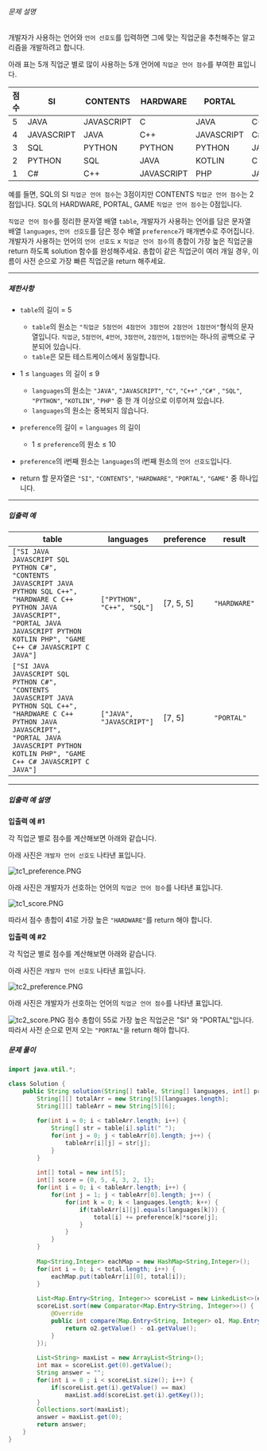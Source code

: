 ###### 문제 설명

개발자가 사용하는 언어와 `언어 선호도`를 입력하면 그에 맞는 직업군을 추천해주는 알고리즘을 개발하려고 합니다.

아래 표는 5개 직업군 별로 많이 사용하는 5개 언어에 `직업군 언어 점수`를 부여한 표입니다.

| 점수 | SI         | CONTENTS   | HARDWARE   | PORTAL     | GAME       |
| ---- | ---------- | ---------- | ---------- | ---------- | ---------- |
| 5    | JAVA       | JAVASCRIPT | C          | JAVA       | C++        |
| 4    | JAVASCRIPT | JAVA       | C++        | JAVASCRIPT | C#         |
| 3    | SQL        | PYTHON     | PYTHON     | PYTHON     | JAVASCRIPT |
| 2    | PYTHON     | SQL        | JAVA       | KOTLIN     | C          |
| 1    | C#         | C++        | JAVASCRIPT | PHP        | JAVA       |

예를 들면, SQL의 SI `직업군 언어 점수`는 3점이지만 CONTENTS `직업군 언어 점수`는 2점입니다. SQL의 HARDWARE, PORTAL, GAME `직업군 언어 점수`는 0점입니다.

`직업군 언어 점수`를 정리한 문자열 배열 `table`, 개발자가 사용하는 언어를 담은 문자열 배열 `languages`, `언어 선호도`를 담은 정수 배열 `preference`가 매개변수로 주어집니다. 개발자가 사용하는 언어의 `언어 선호도` x `직업군 언어 점수`의 총합이 가장 높은 직업군을 return 하도록 solution 함수를 완성해주세요. 총합이 같은 직업군이 여러 개일 경우, 이름이 사전 순으로 가장 빠른 직업군을 return 해주세요.

------

##### 제한사항

- `table`의 길이 = 5
  - `table`의 원소는 `"직업군 5점언어 4점언어 3점언어 2점언어 1점언어"`형식의 문자열입니다. `직업군`, `5점언어`, `4언어`, `3점언어`, `2점언어`, `1점언어`는 하나의 공백으로 구분되어 있습니다.
  - `table`은 모든 테스트케이스에서 동일합니다.
- 1 ≤ `languages` 의 길이 ≤ 9
  - `languages`의 원소는 `"JAVA"`, `"JAVASCRIPT"`, `"C"`, `"C++"` ,`"C#"` , `"SQL"`, `"PYTHON"`, `"KOTLIN"`, `"PHP"` 중 한 개 이상으로 이루어져 있습니다.
  - `languages`의 원소는 중복되지 않습니다.
- `preference`의 길이 = `languages` 의 길이
  - 1 ≤ `preference`의 원소 ≤ 10

- `preference`의 i번째 원소는 `languages`의 i번째 원소의 `언어 선호도`입니다.
- return 할 문자열은 `"SI"`, `"CONTENTS"`, `"HARDWARE"`, `"PORTAL"`, `"GAME"` 중 하나입니다.

------

##### 입출력 예

| table                                                        | languages                  | preference | result       |
| ------------------------------------------------------------ | -------------------------- | ---------- | ------------ |
| `["SI JAVA JAVASCRIPT SQL PYTHON C#", "CONTENTS JAVASCRIPT JAVA PYTHON SQL C++", "HARDWARE C C++ PYTHON JAVA JAVASCRIPT", "PORTAL JAVA JAVASCRIPT PYTHON KOTLIN PHP", "GAME C++ C# JAVASCRIPT C JAVA"]` | `["PYTHON", "C++", "SQL"]` | [7, 5, 5]  | `"HARDWARE"` |
| `["SI JAVA JAVASCRIPT SQL PYTHON C#", "CONTENTS JAVASCRIPT JAVA PYTHON SQL C++", "HARDWARE C C++ PYTHON JAVA JAVASCRIPT", "PORTAL JAVA JAVASCRIPT PYTHON KOTLIN PHP", "GAME C++ C# JAVASCRIPT C JAVA"]` | `["JAVA", "JAVASCRIPT"]`   | [7, 5]     | `"PORTAL"`   |



------

##### 입출력 예 설명

**입출력 예 #1**

각 직업군 별로 점수를 계산해보면 아래와 같습니다.

아래 사진은 `개발자 언어 선호도` 나타낸 표입니다.

![tc1_preference.PNG](https://grepp-programmers.s3.ap-northeast-2.amazonaws.com/files/production/9a711ad6-4a8e-4028-b100-0280a4e3a7dd/tc1_preference.PNG)

아래 사진은 개발자가 선호하는 언어의 `직업군 언어 점수`를 나타낸 표입니다.

![tc1_score.PNG](https://grepp-programmers.s3.ap-northeast-2.amazonaws.com/files/production/1ef5a88a-8109-415d-b611-a6320410b1e1/tc1_score.PNG)

따라서 점수 총합이 41로 가장 높은 `"HARDWARE"`를 return 해야 합니다.

**입출력 예 #2**

각 직업군 별로 점수를 계산해보면 아래와 같습니다.

아래 사진은 `개발자 언어 선호도` 나타낸 표입니다.

![tc2_preference.PNG](https://grepp-programmers.s3.ap-northeast-2.amazonaws.com/files/production/e49d818b-938a-4cc3-8d2a-27783f2e1af5/tc2_preference.PNG)

아래 사진은 개발자가 선호하는 언어의 `직업군 언어 점수`를 나타낸 표입니다.

![tc2_score.PNG](https://grepp-programmers.s3.ap-northeast-2.amazonaws.com/files/production/0624156e-e1d3-4299-b554-470815322a79/tc2_score.PNG)
점수 총합이 55로 가장 높은 직업군은 "SI" 와 "PORTAL"입니다.
따라서 사전 순으로 먼저 오는 `"PORTAL"`을 return 해야 합니다.



##### **문제 풀이**

```java
import java.util.*;

class Solution {
    public String solution(String[] table, String[] languages, int[] preference) {
        String[][] totalArr = new String[5][languages.length];
        String[][] tableArr = new String[5][6];
        
        for(int i = 0; i < tableArr.length; i++) {
            String[] str = table[i].split(" ");
            for(int j = 0; j < tableArr[0].length; j++) {
                tableArr[i][j] = str[j];
            }
        }
        
        int[] total = new int[5];
        int[] score = {0, 5, 4, 3, 2, 1};
        for(int i = 0; i < tableArr.length; i++) {
            for(int j = 1; j < tableArr[0].length; j++) {
                for(int k = 0; k < languages.length; k++) {
                    if(tableArr[i][j].equals(languages[k])) {
                        total[i] += preference[k]*score[j];
                    }
                }
            }
        }
        
        Map<String,Integer> eachMap = new HashMap<String,Integer>();
        for(int i = 0; i < total.length; i++) {
            eachMap.put(tableArr[i][0], total[i]);
        }
        
        List<Map.Entry<String, Integer>> scoreList = new LinkedList<>(eachMap.entrySet());
        scoreList.sort(new Comparator<Map.Entry<String, Integer>>() {
            @Override
            public int compare(Map.Entry<String, Integer> o1, Map.Entry<String, Integer> o2) {
	            return o2.getValue() - o1.getValue();
            }
        });
        
        List<String> maxList = new ArrayList<String>();
        int max = scoreList.get(0).getValue();   
        String answer = "";
        for(int i = 0 ; i < scoreList.size(); i++) {
            if(scoreList.get(i).getValue() == max)
                maxList.add(scoreList.get(i).getKey());
        }
        Collections.sort(maxList);
        answer = maxList.get(0);
        return answer;
    }
}
```

